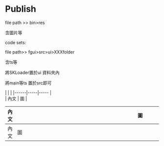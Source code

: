 # Publish

file path &gt;&gt; bin&gt;res

含圖片等

code sets:

file path&gt;&gt; fgui&gt;src&gt;ui&gt;XXXfolder

含ts等

將SKLoader置於ui 資料夾內

將main等ts 置於src即可

| <th style="width:70%"> | <th style="width:30%">|
|------|-----|----- |   
| 內文<th style="width:70%"> | 圖 <th style="width:30%">|


|內文<th style="width:90%"> | 圖 <th style="width:10%">|
|-----|-----|
|內文|圖|

